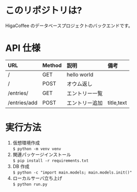 # このリポジトリは?

HigaCoffee のデータベースプロジェクトのバックエンドです。

# API 仕様

| URL       | Method | 説明           | 備考       |
| :-------- | :----- | :------------- | :--------- |
| /         | GET    | hello world    |            |
| /         | POST   | オウム返し     |            |
| /entries/ | GET    | エントリー一覧 |            |
| /entries/add | POST   | エントリー追加 | title,text |

# 実行方法

1. 仮想環境作成  
   `$ python -m venv venv `
1. 関連パッケージインストール  
   `$ pip install -r requirements.txt `
1. DB 作成  
   `$ python -c "import main.models; main.models.init()"`
1. ローカルサーバ立ち上げ  
   `$ python run.py`
